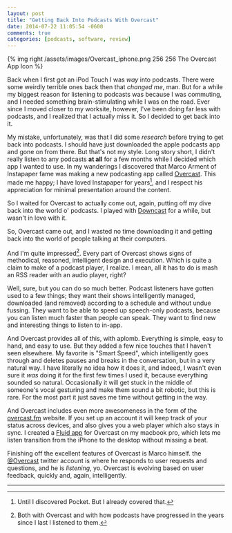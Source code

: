 ```yaml
---
layout: post
title: "Getting Back Into Podcasts With Overcast"
date: 2014-07-22 11:05:54 -0600
comments: true
categories: [podcasts, software, review]
---
```


{% img right /assets/images/Overcast_iphone.png 256 256 The Overcast App Icon %}

Back when I first got an iPod Touch I was *way* into podcasts. There were some weirdly terrible ones back then that *changed me*, man. But for a while my biggest reason for listening to podcasts was because I was commuting, and I needed something brain-stimulating while I was on the road. Ever since I moved closer to my worksite, however, I've been doing far less with podcasts, and I realized that I actually miss it. So I decided to get back into it.

My mistake, unfortunately, was that I did some *research* before trying to get back into podcasts. I should have just downloaded the apple podcasts app and gone on from there. But that's not my style. Long story short, I didn't really listen to any podcasts **at all** for a few months while I decided which app I wanted to use. In my wanderings I discovered that Marco Arment of Instapaper fame was making a new podcasting app called [Overcast](https://overcast.fm/). This made me happy; I have loved Instapaper for years[^untilPocket], and I respect his appreciation for minimal presentation around the content.

So I waited for Overcast to actually come out, again, putting off my dive back into the world o' podcasts. I played with [Downcast](http://downcastapp.com/) for a while, but wasn't in love with it. 

So, Overcast came out, and I wasted no time downloading it and getting back into the world of people talking at their computers. 

And I'm quite impressed[^both]. Every part of Overcast shows signs of methodical, reasoned, intelligent design and execution. Which is quite a claim to make of a podcast player, I realize. I mean, all it has to do is mash an RSS reader with an audio player, right? 

Well, sure, but you can do so much better. Podcast listeners have gotten used to a few things; they want their shows intelligently managed, downloaded (and removed) according to a schedule and without undue fussing. They want to be able to speed up speech-only podcasts, because you can listen much faster than people can speak. They want to find new and interesting things to listen to in-app. 

And Overcast provides all of this, with aplomb. Everything is simple, easy to hand, and easy to use. But they added a few nice touches that I haven't seen elsewhere. My favorite is "Smart Speed", which intelligently goes through and deletes pauses and breaks in the conversation, but in a very natural way. I have literally  no idea how it does it, and indeed, I wasn't even sure it *was* doing it for the first few times I used it, because everything sounded so natural. Occasionally it will get stuck in the middle of someone's vocal gesturing and make them sound a bit robotic, but this is rare. For the most part it just saves me time without getting in the way. 

And Overcast includes even more awesomeness in the form of the [overcast.fm](https://overcast.fm) website. If you set up an account it will keep track of your status across devices, and also gives you a web player which also stays in sync. I created a [Fluid app](http://fluidapp.com) for Overcast on my macbook pro, which lets me listen transition from the iPhone to the desktop without missing a beat. 

Finishing off the excellent features of Overcast is Marco himself. the [@Overcast](https://twitter.com/OvercastFM) twitter account is where he responds to user requests and questions, and he is *listening*, yo. Overcast is evolving based on user feedback, quickly and, again, intelligently. 

* * *

[^untilPocket]: Until I discovered Pocket. But I already covered that. 

[^both]: Both with Overcast and with how podcasts have progressed in the years since I last l listened to them. 